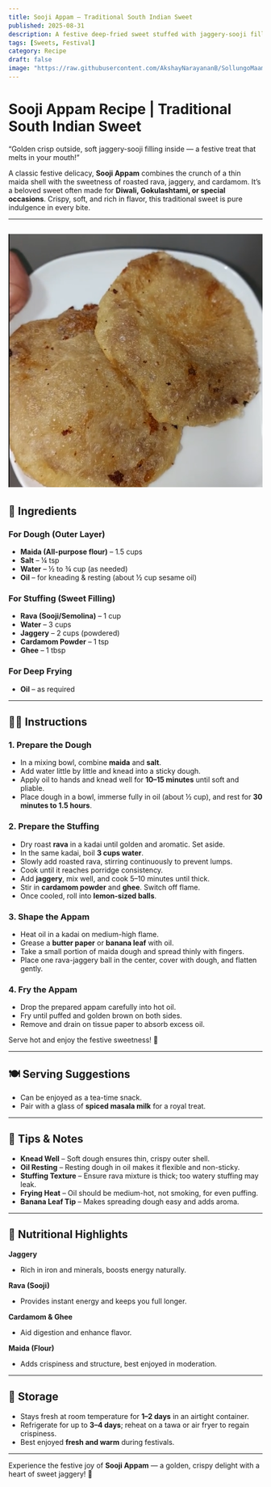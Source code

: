 ```yaml
---
title: Sooji Appam – Traditional South Indian Sweet  
published: 2025-08-31  
description: A festive deep-fried sweet stuffed with jaggery-sooji filling wrapped in a crispy maida shell. Golden, rich, and indulgent — perfect for celebrations!  
tags: [Sweets, Festival]  
category: Recipe  
draft: false  
image: "https://raw.githubusercontent.com/AkshayNarayananB/SollungoMaami/master/images/soojiappam.png"  
---
```


#  Sooji Appam Recipe | Traditional South Indian Sweet

“Golden crisp outside, soft jaggery-sooji filling inside — a festive treat that melts in your mouth!”  

A classic festive delicacy, **Sooji Appam** combines the crunch of a thin maida shell with the sweetness of roasted rava, jaggery, and cardamom. It’s a beloved sweet often made for **Diwali, Gokulashtami, or special occasions**. Crispy, soft, and rich in flavor, this traditional sweet is pure indulgence in every bite.  

---
![soojiappam](https://raw.githubusercontent.com/AkshayNarayananB/SollungoMaami/master/images/soojiappam.png)  
---

## 🛒 Ingredients  

### For Dough (Outer Layer)  
- **Maida (All-purpose flour)** – 1.5 cups  
- **Salt** – ¼ tsp  
- **Water** – ½ to ¾ cup (as needed)  
- **Oil** – for kneading & resting (about ½ cup sesame oil)  

### For Stuffing (Sweet Filling)  
- **Rava (Sooji/Semolina)** – 1 cup  
- **Water** – 3 cups  
- **Jaggery** – 2 cups (powdered)  
- **Cardamom Powder** – 1 tsp  
- **Ghee** – 1 tbsp  

### For Deep Frying  
- **Oil** – as required  

---

## 👩‍🍳 Instructions  

### 1. Prepare the Dough  
- In a mixing bowl, combine **maida** and **salt**.  
- Add water little by little and knead into a sticky dough.  
- Apply oil to hands and knead well for **10–15 minutes** until soft and pliable.  
- Place dough in a bowl, immerse fully in oil (about ½ cup), and rest for **30 minutes to 1.5 hours**.  

### 2. Prepare the Stuffing  
- Dry roast **rava** in a kadai until golden and aromatic. Set aside.  
- In the same kadai, boil **3 cups water**.  
- Slowly add roasted rava, stirring continuously to prevent lumps.  
- Cook until it reaches porridge consistency.  
- Add **jaggery**, mix well, and cook 5–10 minutes until thick.  
- Stir in **cardamom powder** and **ghee**. Switch off flame.  
- Once cooled, roll into **lemon-sized balls**.  

### 3. Shape the Appam  
- Heat oil in a kadai on medium-high flame.  
- Grease a **butter paper** or **banana leaf** with oil.  
- Take a small portion of maida dough and spread thinly with fingers.  
- Place one rava-jaggery ball in the center, cover with dough, and flatten gently.  

### 4. Fry the Appam  
- Drop the prepared appam carefully into hot oil.  
- Fry until puffed and golden brown on both sides.  
- Remove and drain on tissue paper to absorb excess oil.  

Serve hot and enjoy the festive sweetness! 🍯  

---

## 🍽️ Serving Suggestions  
 
- Can be enjoyed as a tea-time snack.  
- Pair with a glass of **spiced masala milk** for a royal treat.  

---

## 🌟 Tips & Notes  

- **Knead Well** – Soft dough ensures thin, crispy outer shell.  
- **Oil Resting** – Resting dough in oil makes it flexible and non-sticky.  
- **Stuffing Texture** – Ensure rava mixture is thick; too watery stuffing may leak.  
- **Frying Heat** – Oil should be medium-hot, not smoking, for even puffing.  
- **Banana Leaf Tip** – Makes spreading dough easy and adds aroma.  

---

## 🥗 Nutritional Highlights  

**Jaggery**  
- Rich in iron and minerals, boosts energy naturally.  

**Rava (Sooji)**  
- Provides instant energy and keeps you full longer.  

**Cardamom & Ghee**  
- Aid digestion and enhance flavor.  

**Maida (Flour)**  
- Adds crispiness and structure, best enjoyed in moderation.  

---

## 🧊 Storage  

- Stays fresh at room temperature for **1–2 days** in an airtight container.  
- Refrigerate for up to **3–4 days**; reheat on a tawa or air fryer to regain crispiness.  
- Best enjoyed **fresh and warm** during festivals.  

---

Experience the festive joy of **Sooji Appam** — a golden, crispy delight with a heart of sweet jaggery! 🎉  
